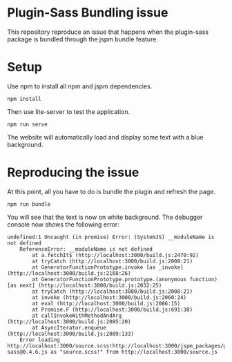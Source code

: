 # Plugin-Sass Bundling issue

This repository reproduce an issue that happens when the plugin-sass package is bundled through the jspm bundle feature.

# Setup

Use npm to install all npm and jspm dependencies.

```
npm install
```

Then use lite-server to test the application.

```
npm run serve
```

The website will automatically load and display some text with a blue background.

# Reproducing the issue

At this point, all you have to do is bundle the plugin and refresh the page.

```
npm run bundle
```

You will see that the text is now on white background. The debugger console now shows the following error:

```
undefined:1 Uncaught (in promise) Error: (SystemJS) __moduleName is not defined
	ReferenceError: __moduleName is not defined
	    at a.fetchIt$ (http://localhost:3000/build.js:2470:92)
	    at tryCatch (http://localhost:3000/build.js:2008:21)
	    at GeneratorFunctionPrototype.invoke [as _invoke] (http://localhost:3000/build.js:2168:26)
	    at GeneratorFunctionPrototype.prototype.(anonymous function) [as next] (http://localhost:3000/build.js:2032:25)
	    at tryCatch (http://localhost:3000/build.js:2008:21)
	    at invoke (http://localhost:3000/build.js:2060:24)
	    at eval (http://localhost:3000/build.js:2086:15)
	    at Promise.F (http://localhost:3000/build.js:691:38)
	    at callInvokeWithMethodAndArg (http://localhost:3000/build.js:2085:20)
	    at AsyncIterator.enqueue (http://localhost:3000/build.js:2089:133)
	Error loading http://localhost:3000/source.scss!http://localhost:3000/jspm_packages/github/mobilexag/plugin-sass@0.4.6.js as "source.scss!" from http://localhost:3000/source.js
```
